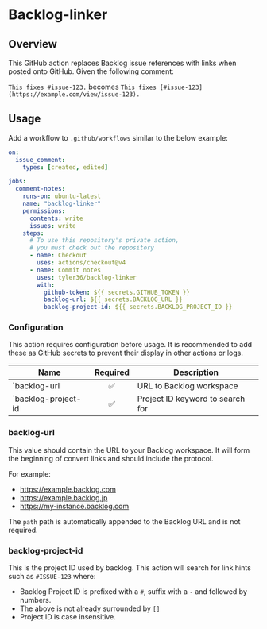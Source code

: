# Backlog-linker

## Overview

This GitHub action replaces Backlog issue references with links when posted onto GitHub.
Given the following comment:

`This fixes #issue-123.` becomes `This fixes [#issue-123](https://example.com/view/issue-123).`

## Usage

Add a workflow to `.github/workflows` similar to the below example:

```yml
on:
  issue_comment:
    types: [created, edited]

jobs:
  comment-notes:
    runs-on: ubuntu-latest
    name: "backlog-linker"
    permissions:
      contents: write
      issues: write
    steps:
      # To use this repository's private action,
      # you must check out the repository
      - name: Checkout
        uses: actions/checkout@v4
      - name: Commit notes
        uses: tyler36/backlog-linker
        with:
          github-token: ${{ secrets.GITHUB_TOKEN }}
          backlog-url: ${{ secrets.BACKLOG_URL }}
          backlog-project-id: ${{ secrets.BACKLOG_PROJECT_ID }}
```

### Configuration

This action requires configuration before usage.
It is recommended to add these as GitHub secrets to prevent their display in other actions or logs.

| Name                | Required | Description                       |
| ------------------- | :------: | --------------------------------- |
| `backlog-url        |    ✅     | URL to Backlog workspace          |
| `backlog-project-id |    ✅     | Project ID keyword  to search for |

### backlog-url

This value should contain the URL to your Backlog workspace.
It will form the beginning of convert links and should include the protocol.

For example:

- <https://example.backlog.com>
- <https://example.backlog.jp>
- <https://my-instance.backlog.com>

The `path` path is automatically appended to the Backlog URL and is not required.

### backlog-project-id

This is the project ID used by backlog.
This action will search for link hints such as `#ISSUE-123` where:

- Backlog Project ID is prefixed with a `#`, suffix with a `-` and followed by numbers.
- The above is not already surrounded by `[]`
- Project ID is case insensitive.
